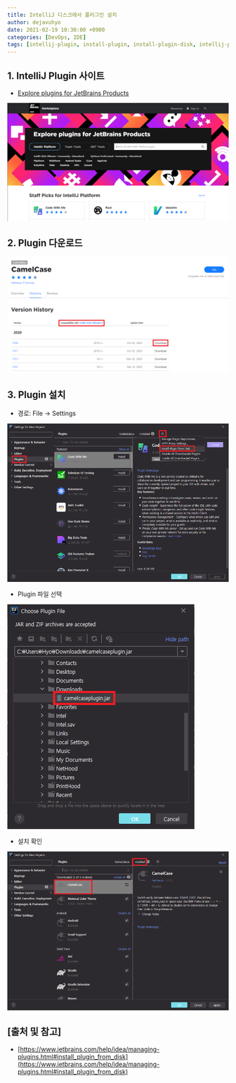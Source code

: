 ```yaml
---
title: IntelliJ 디스크에서 플러그인 설치
author: dejavuhyo
date: 2021-02-19 10:30:00 +0900
categories: [DevOps, IDE]
tags: [intellij-plugin, install-plugin, install-plugin-disk, intellij-plugin-disk, 인텔리제이-플러그인-설치, 인텔리제이-플러그인, 플러그인-설치, 플러그인-디스크-설치]
---
```


## 1. IntelliJ Plugin 사이트

* [Explore plugins for JetBrains Products](https://plugins.jetbrains.com/)

![plugin-site](/assets/img/2021-02-19-intellij-install-plugin-from-disk/plugin-site.png)

## 2. Plugin 다운로드

![download-plugin](/assets/img/2021-02-19-intellij-install-plugin-from-disk/download-plugin.png)

## 3. Plugin 설치

* 경로: File → Settings

![plugins](/assets/img/2021-02-19-intellij-install-plugin-from-disk/plugins.png)

* Plugin 파일 선택

![choose-plugin-file](/assets/img/2021-02-19-intellij-install-plugin-from-disk/choose-plugin-file.png)

* 설치 확인

![installed](/assets/img/2021-02-19-intellij-install-plugin-from-disk/installed.png)

## [출처 및 참고]
* [https://www.jetbrains.com/help/idea/managing-plugins.html#install_plugin_from_disk](https://www.jetbrains.com/help/idea/managing-plugins.html#install_plugin_from_disk)
